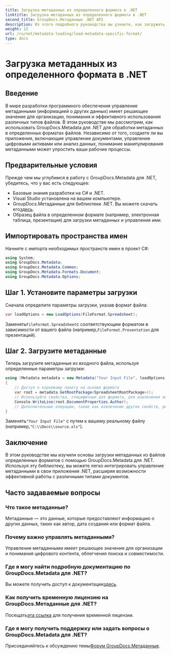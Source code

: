 ```yaml
---
title: Загрузка метаданных из определенного формата в .NET
linktitle: Загрузка метаданных из определенного формата в .NET
second_title: GroupDocs.Метаданные .NET API
description: Из этого подробного руководства вы узнаете, как загружать метаданные из файлов определенных форматов с помощью GroupDocs.Metadata для .NET.
weight: 12
url: /ru/net/metadata-loading/load-metadata-specific-format/
type: docs
---
```

# Загрузка метаданных из определенного формата в .NET

## Введение
В мире разработки программного обеспечения управление метаданными (информацией о других данных) имеет решающее значение для организации, понимания и эффективного использования различных типов файлов. В этом руководстве мы рассмотрим, как использовать GroupDocs.Metadata для .NET для обработки метаданных в определенных форматах файлов. Независимо от того, создаете ли вы приложения, включающие управление документами, управление цифровыми активами или анализ данных, понимание манипулирования метаданными может упростить ваши рабочие процессы.
## Предварительные условия
Прежде чем мы углубимся в работу с GroupDocs.Metadata для .NET, убедитесь, что у вас есть следующее:
- Базовые знания разработки на C# и .NET.
- Visual Studio установлена на вашем компьютере.
-  GroupDocs.Метаданные для библиотеки .NET. Вы можете скачать его[здесь](https://releases.groupdocs.com/metadata/net/).
- Образец файла в определенном формате (например, электронная таблица, презентация) для загрузки метаданных и управления ими.

## Импортировать пространства имен
Начните с импорта необходимых пространств имен в проект C#:
```csharp
using System;
using GroupDocs.Metadata;
using GroupDocs.Metadata.Common;
using GroupDocs.Metadata.Formats.Document;
using GroupDocs.Metadata.Options;
```

## Шаг 1. Установите параметры загрузки
Сначала определите параметры загрузки, указав формат файла:
```csharp
var loadOptions = new LoadOptions(FileFormat.Spreadsheet);
```
 Заменять`FileFormat.Spreadsheet`с соответствующим форматом в зависимости от вашего файла (например,`FileFormat.Presentation` для презентаций).
## Шаг 2. Загрузите метаданные
Теперь загрузите метаданные из входного файла, используя определенные параметры загрузки:
```csharp
using (Metadata metadata = new Metadata("Your Input File", loadOptions))
{
    // Доступ к корневому пакету на основе формата
    var root = metadata.GetRootPackage<SpreadsheetRootPackage>();
    // Используйте свойства, специфичные для формата, для извлечения или редактирования метаданных.
    Console.WriteLine(root.DocumentProperties.Author);
    // Дополнительные операции, такие как извлечение других свойств, редактирование метаданных и т. д.
}
```
 Заменять`"Your Input File"` с путем к вашему реальному файлу (например,`"C:\\Docs\\source.xls"`).

## Заключение
В этом руководстве мы изучили основы загрузки метаданных из файлов определенных форматов с помощью GroupDocs.Metadata для .NET. Используя эту библиотеку, вы можете легко интегрировать управление метаданными в свои приложения .NET, расширяя возможности эффективной работы с различными типами документов.

## Часто задаваемые вопросы
### Что такое метаданные?
Метаданные — это данные, которые предоставляют информацию о других данных, таких как автор, дата создания или формат файла.
### Почему важно управлять метаданными?
Управление метаданными имеет решающее значение для организации и понимания цифрового контента, облегчения поиска и совместимости.
### Где я могу найти подробную документацию по GroupDocs.Metadata для .NET?
 Вы можете получить доступ к документации[здесь](https://tutorials.groupdocs.com/metadata/net/).
### Как получить временную лицензию на GroupDocs.Метаданные для .NET?
 Посещать[эта ссылка](https://purchase.groupdocs.com/temporary-license/) для получения временной лицензии.
### Где я могу получить поддержку или задать вопросы о GroupDocs.Metadata для .NET?
 Присоединяйтесь к обсуждению темы[Форум GroupDocs.Метаданные](https://forum.groupdocs.com/c/metadata/14).